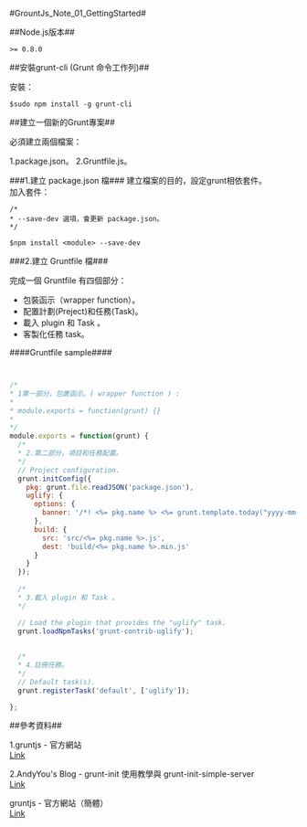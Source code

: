 #GrountJs_Note_01_GettingStarted#

##Node.js版本##

`````
>= 0.8.0

`````

##安裝grunt-cli (Grunt 命令工作列)##

安裝：

`````
$sudo npm install -g grunt-cli

`````


##建立一個新的Grunt專案##

必須建立兩個檔案：
  
1.package.json。
2.Gruntfile.js。


###1.建立 package.json 檔###
建立檔案的目的，設定grunt相依套件。
<br>
加入套件：
<br>
`````
/*
* --save-dev 選項，會更新 package.json。
*/

$npm install <module> --save-dev

`````

###2.建立 Gruntfile 檔###

完成一個 Gruntfile 有四個部分：
<br>

+ 包裝函示（wrapper function）。
+ 配置計劃(Preject)和任務(Task)。
+ 載入 plugin 和 Task 。
+ 客製化任務 task。
 
####Gruntfile sample####

```javascript


/*
* 1第一部分，包裹函示。( wrapper function ) :
*
* module.exports = function(grunt) {}
*
*/
module.exports = function(grunt) {
  /*
  * 2.第二部分，項目和任務配置。
  */
  // Project configuration.
  grunt.initConfig({
    pkg: grunt.file.readJSON('package.json'),
    uglify: {
      options: {
        banner: '/*! <%= pkg.name %> <%= grunt.template.today("yyyy-mm-dd") %> */\n'
      },
      build: {
        src: 'src/<%= pkg.name %>.js',
        dest: 'build/<%= pkg.name %>.min.js'
      }
    }
  });
  
  /*
  * 3.載入 plugin 和 Task 。
  */

  // Load the plugin that provides the "uglify" task.
  grunt.loadNpmTasks('grunt-contrib-uglify');
  
  
  /*
  * 4.註冊任務。
  */
  // Default task(s).
  grunt.registerTask('default', ['uglify']);

};
```





##參考資料##

1.gruntjs - 官方網站 <br>
[Link](http://gruntjs.com/)<br>

2.AndyYou's Blog - grunt-init 使用教學與 grunt-init-simple-server <br>
[Link](http://andyyou.logdown.com/posts/177346-grunt-init)<br>

gruntjs - 官方網站（簡體）<br>
[Link](http://www.gruntjs.org/docs/sample-gruntfile.html)<br>

